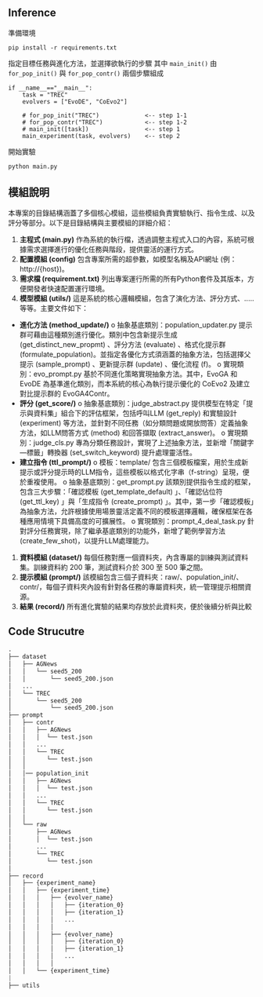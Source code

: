 ## Inference

準備環境
```
pip install -r requirements.txt 
```

指定目標任務與進化方法，並選擇欲執行的步驟
其中 `main_init()` 由 `for_pop_init()` 與 `for_pop_contr()` 兩個步驟組成
```
if __name__=="__main__":
    task = "TREC"
    evolvers = ["EvoDE", "CoEvo2"]

    # for_pop_init("TREC")             <-- step 1-1
    # for_pop_contr("TREC")            <-- step 1-2
    # main_init([task])                <-- step 1
    main_experiment(task, evolvers)    <-- step 2
```

開始實驗
```
python main.py
```

## 模組說明

本專案的目錄結構涵蓋了多個核心模組，這些模組負責實驗執行、指令生成、以及評分等部分。以下是目錄結構與主要模組的詳細介紹：
1. **主程式 (main.py)**
作為系統的執行檔，透過調整主程式入口的內容，系統可根據需求選擇進行的優化任務與階段，提供靈活的運行方式。
1. **配置模組 (config)**
包含專案所需的超參數，如模型名稱及API網址 (例：http://{host})。
1. **需求檔 (requirement.txt)**
列出專案運行所需的所有Python套件及其版本，方便開發者快速配置運行環境。
1. **模型模組 (utils/)**
這是系統的核心邏輯模組，包含了演化方法、評分方式、.....等等。主要文件如下：
- **進化方法 (method_update/)**
o	抽象基底類別：population_updater.py
提示群可藉由這種類別進行優化。類別中包含新提示生成 (get_distinct_new_propmt) 、評分方法 (evaluate) 、格式化提示群 (formulate_population)。並指定各優化方式須涵蓋的抽象方法，包括選擇父提示 (sample_prompt) 、更新提示群 (update) 、優化流程 (f)。
o	實現類別：evo_prompt.py
基於不同進化策略實現抽象方法。其中，EvoGA 和 EvoDE 為基準進化類別，而本系統的核心為執行提示優化的 CoEvo2 及建立對比提示群的 EvoGA4Contr。
- **評分 (get_score/)**
o	抽象基底類別：judge_abstract.py
提供模型在特定「提示與資料集」組合下的評估框架，包括呼叫LLM (get_reply)  和實驗設計 (experiment)  等方法，並針對不同任務（如分類問題或開放問答）定義抽象方法，如LLM問答方式 (method)  和回答擷取 (extract_answer)。
o	實現類別：judge_cls.py
專為分類任務設計，實現了上述抽象方法，並新增「關鍵字—標籤」轉換器 (set_switch_keyword)  提升處理靈活性。
- **建立指令 (ttl_prompt/)**
o	模板：template/
包含三個模板檔案，用於生成新提示或評分提示時的LLM指令，這些模板以格式化字串（f-string）呈現，便於重複使用。
o	抽象基底類別：get_prompt.py
該類別提供指令生成的框架，包含三大步驟：「確認模板 (get_template_default) 」、「確認佔位符 (get_ttl_key) 」與「生成指令 (create_prompt) 」。其中，第一步「確認模板」為抽象方法，允許根據使用場景靈活定義不同的模板選擇邏輯，確保框架在各種應用情境下具備高度的可擴展性。
o	實現類別：prompt_4_deal_task.py
針對評分任務實現，除了繼承基底類別的功能外，新增了範例學習方法 (create_few_shot)，以提升LLM處理能力。
1. **資料模組  (dataset/)**
每個任務對應一個資料夾，內含專屬的訓練與測試資料集。訓練資料約 200 筆，測試資料介於 300 至 500 筆之間。
1. **提示模組  (prompt/)**
該模組包含三個子資料夾：raw/、population_init/、contr/，每個子資料夾內設有針對各任務的專屬資料夾，統一管理提示相關資源。
1. **結果  (record/)**
所有進化實驗的結果均存放於此資料夾，便於後續分析與比較


## Code Strucutre

```python
.
├── dataset
│   ├── AGNews
│   │   └── seed5_200
│   │       └── seed5_200.json
│   ...
│   └── TREC
│       └── seed5_200
│           └── seed5_200.json
├── prompt
│   ├── contr
│   │   ├── AGNews
│   │   │  └── test.json
│   │   ...
│   │   └── TREC
│   │      └── test.json
│   │
│   │── population_init
│   │   ├── AGNews
│   │   │  └── test.json
│   │   ...
│   │   └── TREC
│   │      └── test.json
│   │
│   └── raw
│       ├── AGNews
│       │  └── test.json
│       ...
│       └── TREC
│          └── test.json
│
├── record
│   ├── {experiment_name}
│   │   ├── {experiment_time}
│   │   │   ├── {evolver_name}
│   │   │   │   ├── {iteration_0}
│   │   │   │   ├── {iteration_1}
│   │   │   │   ...
│   │   │   │
│   │   │   ├── {evolver_name}
│   │   │   │   ├── {iteration_0}
│   │   │   │   ├── {iteration_1}
│   │   │   │   ...
│   │   │   │
│   │   └── {experiment_time}
|
├── utils



```
